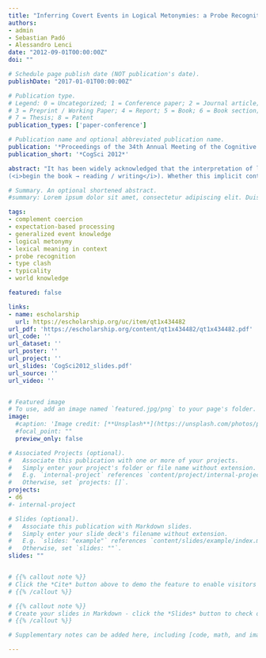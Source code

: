 ```yaml
---
title: "Inferring Covert Events in Logical Metonymies: a Probe Recognition Experiment"
authors:
- admin
- Sebastian Padó
- Alessandro Lenci
date: "2012-09-01T00:00:00Z"
doi: ""

# Schedule page publish date (NOT publication's date).
publishDate: "2017-01-01T00:00:00Z"

# Publication type.
# Legend: 0 = Uncategorized; 1 = Conference paper; 2 = Journal article;
# 3 = Preprint / Working Paper; 4 = Report; 5 = Book; 6 = Book section;
# 7 = Thesis; 8 = Patent
publication_types: ['paper-conference']

# Publication name and optional abbreviated publication name.
publication: '*Proceedings of the 34th Annual Meeting of the Cognitive Science Society*'
publication_short: '*CogSci 2012*'

abstract: "It has been widely acknowledged that the interpretation of logical metonymies involves the interpretation of covert events
(<i>begin the book → reading / writing</i>). Whether this implicit content is part of our lexicon or rather derives from general pragmatic inference, it is currently subject of debate. We present results from a probe recognition experiment, providing novel evidence in support of early metonymy processing, consistent with the hypothesis that covert events are retrieved from knowledge of typical events activated by lexical items."

# Summary. An optional shortened abstract.
#summary: Lorem ipsum dolor sit amet, consectetur adipiscing elit. Duis posuere tellus ac convallis placerat. Proin tincidunt magna sed ex sollicitudin condimentum.

tags:
- complement coercion
- expectation-based processing
- generalized event knowledge
- logical metonymy
- lexical meaning in context
- probe recognition
- type clash
- typicality
- world knowledge

featured: false

links:
- name: escholarship
  url: https://escholarship.org/uc/item/qt1x434482
url_pdf: 'https://escholarship.org/content/qt1x434482/qt1x434482.pdf'
url_code: ''
url_dataset: ''
url_poster: ''
url_project: ''
url_slides: 'CogSci2012_slides.pdf'
url_source: ''
url_video: ''


# Featured image
# To use, add an image named `featured.jpg/png` to your page's folder.
image:
  #caption: 'Image credit: [**Unsplash**](https://unsplash.com/photos/pLCdAaMFLTE)'
  #focal_point: ""
  preview_only: false

# Associated Projects (optional).
#   Associate this publication with one or more of your projects.
#   Simply enter your project's folder or file name without extension.
#   E.g. `internal-project` references `content/project/internal-project/index.md`.
#   Otherwise, set `projects: []`.
projects: 
- d6
#- internal-project

# Slides (optional).
#   Associate this publication with Markdown slides.
#   Simply enter your slide deck's filename without extension.
#   E.g. `slides: "example"` references `content/slides/example/index.md`.
#   Otherwise, set `slides: ""`.
slides: ""


# {{% callout note %}}
# Click the *Cite* button above to demo the feature to enable visitors to import publication metadata into their reference management software.
# {{% /callout %}}

# {{% callout note %}}
# Create your slides in Markdown - click the *Slides* button to check out the example.
# {{% /callout %}}

# Supplementary notes can be added here, including [code, math, and images](https://wowchemy.com/docs/writing-markdown-latex/).

---
```

